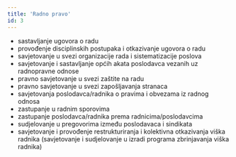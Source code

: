 ```yaml
---
title: 'Radno pravo'
id: 3
---
```


* sastavljanje ugovora o radu
* provođenje disciplinskih postupaka i otkazivanje ugovora o radu
* savjetovanje u svezi organizacije rada i sistematizacije poslova
* savjetovanje i sastavljanje općih akata poslodavca vezanih uz radnopravne odnose
* pravno savjetovanje u svezi zaštite na radu
* pravno savjetovanje u svezi zapošljavanja stranaca
* savjetovanja poslodavca/radnika o pravima i obvezama iz radnog odnosa
* zastupanje u radnim sporovima
* zastupanje poslodavca/radnika prema radnicima/poslodavcima
* sudjelovanje u pregovorima između poslodavaca i sindikata
* savjetovanje i provođenje restrukturiranja i kolektivna otkazivanja viška radnika (savjetovanje i sudjelovanje u izradi programa zbrinjavanja viška radnika)
